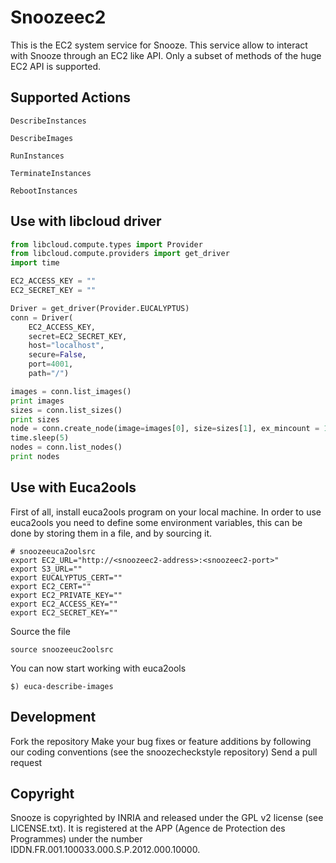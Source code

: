 Snoozeec2
=========

This is the EC2 system service for Snooze. This service allow to interact with Snooze through an EC2 like API.
Only a subset of methods of the huge EC2 API is supported.

## Supported Actions

`DescribeInstances` 

`DescribeImages`

`RunInstances`

`TerminateInstances`

`RebootInstances`


## Use with libcloud driver

```python
from libcloud.compute.types import Provider
from libcloud.compute.providers import get_driver
import time

EC2_ACCESS_KEY = ""
EC2_SECRET_KEY = ""

Driver = get_driver(Provider.EUCALYPTUS)
conn = Driver(
    EC2_ACCESS_KEY, 
    secret=EC2_SECRET_KEY,
    host="localhost",
    secure=False,
    port=4001,
    path="/")

images = conn.list_images()
print images
sizes = conn.list_sizes()
print sizes
node = conn.create_node(image=images[0], size=sizes[1], ex_mincount = 1, name = "vm")
time.sleep(5)
nodes = conn.list_nodes()
print nodes

```


## Use with Euca2ools

First of all, install euca2ools program on your local machine. In order to use euca2ools you need to define some environment variables, this can be done by storing them in a file, and by sourcing it.

```
# snoozeeuca2oolsrc
export EC2_URL="http://<snoozeec2-address>:<snoozeec2-port>"
export S3_URL=""
export EUCALYPTUS_CERT=""
export EC2_CERT=""
export EC2_PRIVATE_KEY=""
export EC2_ACCESS_KEY=""
export EC2_SECRET_KEY=""
```

Source the file

```
source snoozeeuc2oolsrc
```

You can now start working with euca2ools

```
$) euca-describe-images
```

## Development

Fork the repository
Make your bug fixes or feature additions by following our coding conventions (see the snoozecheckstyle repository)
Send a pull request

## Copyright

Snooze is copyrighted by INRIA and released under the GPL v2 license (see LICENSE.txt). It is registered at the APP (Agence de Protection des Programmes) under the number IDDN.FR.001.100033.000.S.P.2012.000.10000.
